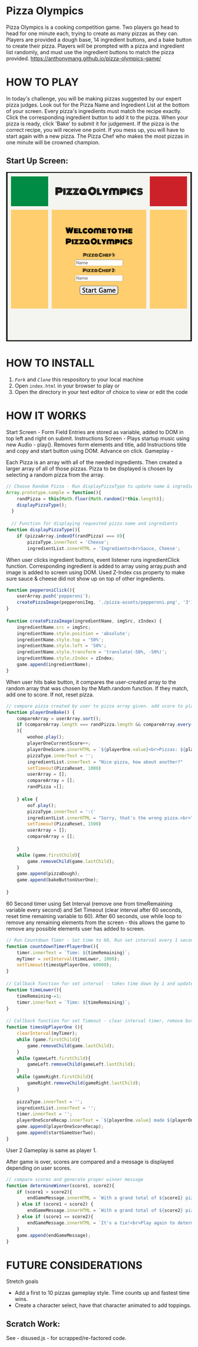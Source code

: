 # Pizza Olympics

Pizza Olympics is a cooking competition game. Two players go head to head for one minute each, trying to create as many pizzas as they can. Players are provided a dough base, 14 ingredient buttons, and a bake button to create their pizza. Players will be prompted with a pizza and ingredient list randomly, and must use the ingredient buttons to match the pizza provided.
https://anthonymang.github.io/pizza-olympics-game/

# HOW TO PLAY

In today's challenge, you will be making pizzas suggested by our expert pizza judges. Look out for the Pizza Name and Ingredient List at the bottom of your screen.  Every pizza's ingredients must match the recipe exactly. Click the corresponding ingredient button to add it to the pizza. When your pizza is ready, click 'Bake' to submit it for judgement. If the pizza is the correct recipe, you will receive one point. If you mess up, you will have to start again with a new pizza. The Pizza Chef who makes the most pizzas in one minute will be crowned champion.

## Start Up Screen:
![Pizza Olympics Start Screen](Start-Screen-Screenshot.png)

# HOW TO INSTALL

1. *`Fork`* and *`Clone`* this respository to your local machine
2. Open `index.html` in your browser to play or 
3. Open the directory in your text editor of choice to view or edit the code


# HOW IT WORKS
Start Screen - Form Field Entries are stored as variable, added to DOM in top left and right on submit.
Instructions Screen - Plays startup music using new Audio - play(). Removes form elements and title, add Instructions title and copy and start button using DOM. Advance on click.
Gameplay - 

Each Pizza is an array with all of the needed ingredients. Then created a larger array of all of those pizzas. Pizza to be displayed is chosen by selecting a random pizza from the array.
``` js
// Choose Random Pizza - Run displayPizzaType to update name & ingredients list
Array.prototype.sample = function(){
    randPizza = this[Math.floor(Math.random()*this.length)];
    displayPizzaType();
  }

  // Function for displaying requested pizza name and ingredients
function displayPizzaType(){
    if (pizzaArray.indexOf(randPizza) === 0){
        pizzaType.innerText = 'Cheese';
        ingredientList.innerHTML = 'Ingredients<br>Sauce, Cheese';

```

When user clicks ingredient buttons, event listener runs ingredientClick function. Corresponding ingredient is added to array using array.push and image is added to screen using DOM. Used Z-Index css property to make sure sauce & cheese did not show up on top of other ingredients.
``` js
function pepperoniClick(){
    userArray.push('pepperoni');
    createPizzaImage(pepperoniImg, './pizza-assets/pepperoni.png', '3');
}

function createPizzaImage(ingredientName, imgSrc, zIndex) {
    ingredientName.src = imgSrc;
    ingredientName.style.position = 'absolute';
    ingredientName.style.top = '50%';
    ingredientName.style.left = '50%';
    ingredientName.style.transform = 'translate(-50%, -50%)';
    ingredientName.style.zIndex = zIndex;
    game.append(ingredientName);
}
```

When user hits bake button, it compares the user-created array to the random array that was chosen by the Math.random function. If they match, add one to score. If not, reset pizza.
```js 
// compare pizza created by user to pizza array given. add score to player 1
function playerOneBake() {
    compareArray = userArray.sort();
    if (compareArray.length === randPizza.length && compareArray.every(function(value, index) { return value === randPizza[index]})
    ){
        woohoo.play();
        playerOneCurrentScore++;
        playerOneScore.innerHTML = `${playerOne.value}<br>Pizzas: ${playerOneCurrentScore}`;        
        pizzaType.innerText = '';
        ingredientList.innerText = "Nice pizza, how about another?"
        setTimeout(PizzaReset, 1000)
        userArray = [];
        compareArray = [];
        randPizza =[];

    } else {
        oof.play();
        pizzaType.innerText = ':('
        ingredientList.innerHTML = "Sorry, that's the wrong pizza.<br>Try again"
        setTimeout(PizzaReset, 1500)
        userArray = [];
        compareArray = [];
        
    }
    while (game.firstChild){
        game.removeChild(game.lastChild);
    }
    game.append(pizzaDough);
    game.append(bakeButtonUserOne);

}
```

60 Second timer using Set Interval (remove one from timeRemaining variable every second) and Set Timeout (clear interval after 60 seconds, reset time remaining variable to 60). After 60 seconds, use while loop to remove any remaining elements from the screen - this allows the game to remove any possible elements user has added to screen.
```js
// Run Countdown Timer - Set time to 60, Run set interval every 1 second, timeout after 60 seconds
function countdownTimerPlayerOne(){
    timer.innerText = `Time: ${timeRemaining}`;
    myTimer = setInterval(timeLower, 1000);
    setTimeout(timesUpPlayerOne, 60000);
}

// Callback function for set interval - takes time down by 1 and updates screen with new time
function timeLower(){
    timeRemaining-=1;
    timer.innerText = `Time: ${timeRemaining}`;
}

// Callback function for set Timeout - clear interval timer, remove buttons, add text and new buttons
function timesUpPlayerOne (){
    clearInterval(myTimer);
    while (game.firstChild){
        game.removeChild(game.lastChild);
    }
    while (gameLeft.firstChild){
        gameLeft.removeChild(gameLeft.lastChild);
    }
    while (gameRight.firstChild){
        gameRight.removeChild(gameRight.lastChild);
    }
    
    pizzaType.innerText = '';
    ingredientList.innerText = '';
    timer.innerText = '';
    playerOneScoreRecap.innerText = `${playerOne.value} made ${playerOneCurrentScore} pizzas. Now it's your turn, ${playerTwo.value}. Do you have what it takes to be the champion?`
    game.append(playerOneScoreRecap);
    game.append(startGameUserTwo);
}
```

User 2 Gameplay is same as player 1.

After game is over, scores are compared and a message is displayed depending on user scores.
``` js
// compare scores and generate proper winner message
function determineWinner(score1, score2){
    if (score1 > score2){
        endGameMessage.innerHTML = `With a grand total of ${score1} pizzas, ${playerOne.value} wins.<br>Congrats ${playerOne.value}!`;
    } else if (score1 < score2) {
        endGameMessage.innerHTML = `With a grand total of ${score2} pizzas, ${playerTwo.value} wins.<br>Congrats ${playerTwo.value}!`;
    } else if (score1 == score2){
        endGameMessage.innerHTML = `It's a tie!<br>Play again to determine the true champion`;
    }
    game.append(endGameMessage);
}
```

# FUTURE CONSIDERATIONS

Stretch goals
- Add a first to 10 pizzas gameplay style. Time counts up and fastest time wins.
- Create a character select, have that character animated to add toppings.


## Scratch Work:

See - disused.js - for scrapped/re-factored code.
